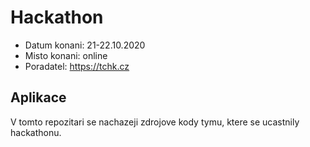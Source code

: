 # Hackathon

- Datum konani: 21-22.10.2020
- Misto konani: online
- Poradatel: https://tchk.cz

## Aplikace

V tomto repozitari se nachazeji zdrojove kody tymu, ktere se ucastnily hackathonu.
